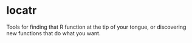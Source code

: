 locatr
======

Tools for finding that R function at the tip of your tongue, or discovering new functions that do what you want.
